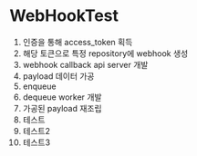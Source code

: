 # WebHookTest

1. 인증을 통해 access_token 획득
2. 해당 토큰으로 특정 repository에 webhook 생성
3. webhook callback api server 개발
4. payload 데이터 가공
5. enqueue
6. dequeue worker 개발
7. 가공된 payload 재조립
8. 테스트
9. 테스트2
10. 테스트3